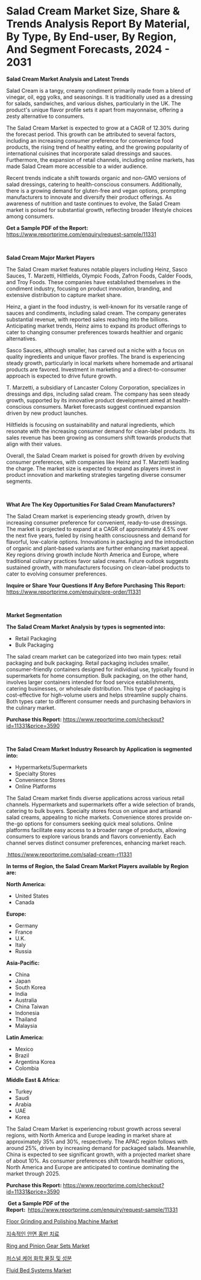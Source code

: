 <p><h1>Salad Cream Market Size, Share & Trends Analysis Report By Material, By Type, By End-user, By Region, And Segment Forecasts, 2024 - 2031</h1></p><p><strong>Salad Cream Market Analysis and Latest Trends</strong></p>
<p><p>Salad Cream is a tangy, creamy condiment primarily made from a blend of vinegar, oil, egg yolks, and seasonings. It is traditionally used as a dressing for salads, sandwiches, and various dishes, particularly in the UK. The product's unique flavor profile sets it apart from mayonnaise, offering a zesty alternative to consumers.</p><p>The Salad Cream Market is expected to grow at a CAGR of 12.30% during the forecast period. This growth can be attributed to several factors, including an increasing consumer preference for convenience food products, the rising trend of healthy eating, and the growing popularity of international cuisines that incorporate salad dressings and sauces. Furthermore, the expansion of retail channels, including online markets, has made Salad Cream more accessible to a wider audience.</p><p>Recent trends indicate a shift towards organic and non-GMO versions of salad dressings, catering to health-conscious consumers. Additionally, there is a growing demand for gluten-free and vegan options, prompting manufacturers to innovate and diversify their product offerings. As awareness of nutrition and taste continues to evolve, the Salad Cream market is poised for substantial growth, reflecting broader lifestyle choices among consumers.</p></p>
<p><strong>Get a Sample PDF of the Report:&nbsp;</strong> <a href="https://www.reportprime.com/enquiry/request-sample/11331">https://www.reportprime.com/enquiry/request-sample/11331</a></p>
<p>&nbsp;</p>
<p><strong>Salad Cream Major Market Players</strong></p>
<p><p>The Salad Cream market features notable players including Heinz, Sasco Sauces, T. Marzetti, Hiltfields, Olympic Foods, Zafron Foods, Calder Foods, and Troy Foods. These companies have established themselves in the condiment industry, focusing on product innovation, branding, and extensive distribution to capture market share.</p><p>Heinz, a giant in the food industry, is well-known for its versatile range of sauces and condiments, including salad cream. The company generates substantial revenue, with reported sales reaching into the billions. Anticipating market trends, Heinz aims to expand its product offerings to cater to changing consumer preferences towards healthier and organic alternatives.</p><p>Sasco Sauces, although smaller, has carved out a niche with a focus on quality ingredients and unique flavor profiles. The brand is experiencing steady growth, particularly in local markets where homemade and artisanal products are favored. Investment in marketing and a direct-to-consumer approach is expected to drive future growth.</p><p>T. Marzetti, a subsidiary of Lancaster Colony Corporation, specializes in dressings and dips, including salad cream. The company has seen steady growth, supported by its innovative product development aimed at health-conscious consumers. Market forecasts suggest continued expansion driven by new product launches.</p><p>Hiltfields is focusing on sustainability and natural ingredients, which resonate with the increasing consumer demand for clean-label products. Its sales revenue has been growing as consumers shift towards products that align with their values.</p><p>Overall, the Salad Cream market is poised for growth driven by evolving consumer preferences, with companies like Heinz and T. Marzetti leading the charge. The market size is expected to expand as players invest in product innovation and marketing strategies targeting diverse consumer segments.</p></p>
<p>&nbsp;</p>
<p><strong>What Are The Key Opportunities For Salad Cream Manufacturers?</strong></p>
<p><p>The Salad Cream market is experiencing steady growth, driven by increasing consumer preference for convenient, ready-to-use dressings. The market is projected to expand at a CAGR of approximately 4.5% over the next five years, fueled by rising health consciousness and demand for flavorful, low-calorie options. Innovations in packaging and the introduction of organic and plant-based variants are further enhancing market appeal. Key regions driving growth include North America and Europe, where traditional culinary practices favor salad creams. Future outlook suggests sustained growth, with manufacturers focusing on clean-label products to cater to evolving consumer preferences.</p></p>
<p><strong>Inquire or Share Your Questions If Any Before Purchasing This Report:</strong> <a href="https://www.reportprime.com/enquiry/pre-order/11331">https://www.reportprime.com/enquiry/pre-order/11331</a></p>
<p>&nbsp;</p>
<p><strong>Market Segmentation</strong></p>
<p><strong>The Salad Cream Market Analysis by types is segmented into:</strong></p>
<p><ul><li>Retail Packaging</li><li>Bulk Packaging</li></ul></p>
<p><p>The salad cream market can be categorized into two main types: retail packaging and bulk packaging. Retail packaging includes smaller, consumer-friendly containers designed for individual use, typically found in supermarkets for home consumption. Bulk packaging, on the other hand, involves larger containers intended for food service establishments, catering businesses, or wholesale distribution. This type of packaging is cost-effective for high-volume users and helps streamline supply chains. Both types cater to different consumer needs and purchasing behaviors in the culinary market.</p></p>
<p><strong>Purchase this Report:&nbsp;</strong><a href="https://www.reportprime.com/checkout?id=11331&price=3590">https://www.reportprime.com/checkout?id=11331&price=3590</a></p>
<p>&nbsp;</p>
<p><strong>The Salad Cream Market Industry Research by Application is segmented into:</strong></p>
<p><ul><li>Hypermarkets/Supermarkets</li><li>Specialty Stores</li><li>Convenience Stores</li><li>Online Platforms</li></ul></p>
<p><p>The Salad Cream market finds diverse applications across various retail channels. Hypermarkets and supermarkets offer a wide selection of brands, catering to bulk buyers. Specialty stores focus on unique and artisanal salad creams, appealing to niche markets. Convenience stores provide on-the-go options for consumers seeking quick meal solutions. Online platforms facilitate easy access to a broader range of products, allowing consumers to explore various brands and flavors conveniently. Each channel serves distinct consumer preferences, enhancing market reach.</p></p>
<p><a href="https://www.reportprime.com/salad-cream-r11331">&nbsp;https://www.reportprime.com/salad-cream-r11331</a></p>
<p><strong>In terms of Region, the Salad Cream Market Players available by Region are:</strong></p>
<p>
    <p> <strong> North America: </strong>
        <ul>
            <li>United States</li>
            <li>Canada</li>
        </ul>
        </p> 
    <p> <strong> Europe: </strong>
        <ul>
            <li>Germany</li>
            <li>France</li>
            <li>U.K.</li>
            <li>Italy</li>
            <li>Russia</li>
        </ul>
        </p> 
    <p> <strong> Asia-Pacific: </strong>
        <ul>
            <li>China</li>
            <li>Japan</li>
            <li>South Korea</li>
            <li>India</li>
            <li>Australia</li>
            <li>China Taiwan</li>
            <li>Indonesia</li>
            <li>Thailand</li>
            <li>Malaysia</li>
        </ul>
        </p> 
    <p> <strong> Latin America: </strong>
        <ul>
            <li>Mexico</li>
            <li>Brazil</li>
            <li>Argentina Korea</li>
            <li>Colombia</li>
        </ul>
        </p> 
    <p> <strong> Middle East & Africa: </strong>
        <ul>
            <li>Turkey</li>
            <li>Saudi</li>
            <li>Arabia</li>
            <li>UAE</li>
            <li>Korea</li>
        </ul>
    </p>
    </p>
<p><p>The Salad Cream Market is experiencing robust growth across several regions, with North America and Europe leading in market share at approximately 35% and 30%, respectively. The APAC region follows with around 25%, driven by increasing demand for packaged salads. Meanwhile, China is expected to see significant growth, with a projected market share of about 10%. As consumer preferences shift towards healthier options, North America and Europe are anticipated to continue dominating the market through 2025.</p></p>
<p><strong>Purchase this Report: </strong><a href="https://www.reportprime.com/checkout?id=11331&price=3590">https://www.reportprime.com/checkout?id=11331&price=3590</a></p>
<p>&nbsp;<strong>Get a Sample PDF of the Report:&nbsp;&nbsp;</strong><a href="https://www.reportprime.com/enquiry/request-sample/11331">https://www.reportprime.com/enquiry/request-sample/11331</a></p>
<p><strong></strong></p>
<p><p><a href="https://www.linkedin.com/pulse/global-floor-grinding-polishing-machine-market-projected-fyi4c?trackingId=va1rniwyQaa%2BTjQ1qzRetw%3D%3D">Floor Grinding and Polishing Machine Market</a></p><p><a href="https://medium.com/@jennaduke56/persistent-facial-erythema-treatment-market-%EC%9D%98-%EA%B8%80%EB%A1%9C%EB%B2%8C-%EC%8B%9C%EC%9E%A5-%EA%B0%9C%EC%9A%94%EB%8A%94-%EC%A0%84-%EC%84%B8%EA%B3%84-%EB%B0%8F-%EC%A3%BC%EC%9A%94-%EC%8B%9C%EC%9E%A5%EC%9D%98-%EC%82%B0%EC%97%85%EC%97%90-%EC%98%81%ED%96%A5%EC%9D%84-%EB%AF%B8%EC%B9%98%EB%8A%94-%EC%A3%BC%EC%9A%94-%ED%8A%B8%EB%A0%8C%EB%93%9C%EC%97%90-%EB%8C%80%ED%95%9C-%EB%8F%85%ED%8A%B9%ED%95%9C-cc1063a848ba">지속적인 안면 홍반 치료</a></p><p><a href="https://issuu.com/reportprime-2/docs/ring-and-pinion-gear-sets-market-si_c7ac37d9bdff98">Ring and Pinion Gear Sets Market</a></p><p><a href="https://medium.com/@jennaduke56/personal-care-chemicals-and-ingredients-market-%EC%9D%98-%EA%B8%80%EB%A1%9C%EB%B2%8C-%EC%8B%9C%EC%9E%A5-%EA%B0%9C%EC%9A%94%EB%8A%94-%EC%A0%84-%EC%84%B8%EA%B3%84-%EB%B0%8F-%EC%A3%BC%EC%9A%94-%EC%8B%9C%EC%9E%A5%EC%9D%98-%EC%82%B0%EC%97%85%EC%97%90-%EC%98%81%ED%96%A5%EC%9D%84-%EB%AF%B8%EC%B9%98%EB%8A%94-%EC%A3%BC%EC%9A%94-%ED%8A%B8%EB%A0%8C%EB%93%9C%EC%97%90-%EB%8C%80%ED%95%9C-ca37f15258d1">퍼스널 케어 화학 물질 및 성분</a></p><p><a href="https://www.linkedin.com/pulse/fluid-bed-systems-market-trends-regional-insights-forecasted-28stc?trackingId=14mNCx3hTsWrvICPTrczRg%3D%3D">Fluid Bed Systems Market</a></p></p>
